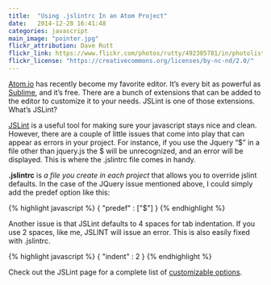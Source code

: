 ```yaml
---
title:  "Using .jslintrc In an Atom Project"
date:   2014-12-28 16:41:48
categories: javascript
main_image: "pointer.jpg"
flickr_attribution: Dave Rutt
flickr_link: https://www.flickr.com/photos/rutty/492385781/in/photolist-KvB92-ebvBCm-ebpZ7V-cVEQgq-7o9Qtk-ebpZ86-ebvBAU-ebvBCq-ebpZ8P-ebvBB3-ebpZ94-ebvBCd-5TWEfA-964xgo-9fNJoC-dj9zWT-5c6cXV-p81wB4-bnbSXw-iceN15-8M8pmQ-5tCY8a-79cuaD-aDgz5q-5oECWY-d14FaJ-jDHz3E-5g27x1-51Npnn-4xZPkC-cqQLp7-daft9m-87NNJY-4StYmp-x1Qbv-h1kMBZ-cqQLCS-4BLF5c-6ueaja-cqQLxW-pnFrHJ-BsZbA-bDNMNU-pheRK3-h6R8go-nc5DQ5-jpXHeV-Ckz6U-dFRxY3-79DZkN
flickr_license: "https://creativecommons.org/licenses/by-nc-nd/2.0/"
---
```



[Atom.io](https://atom.io/) has recently become my favorite editor. It’s every bit as powerful as [Sublime](http://www.sublimetext.com/), and it’s free. There are a bunch of extensions that can be added to the editor to customize it to your needs. JSLint is one of those extensions. What’s JSLint?

[JSLint](http://www.jslint.com/) is a useful tool for making sure your javascript stays nice and clean. However, there are a couple of little issues that come into play that can appear as errors in your project. For instance, if you use the Jquery “$” in a file other than jquery.js the $ will be unrecognized, and an error will be displayed. This is where the .jslintrc file comes in handy.

**.jslintrc** is *a file you create in each project* that allows you to override jslint defaults. In the case of the JQuery issue mentioned above, I could simply add the predef option like this:

{% highlight javascript %}
{
  "predef" : ["$"]
}
{% endhighlight %}

Another issue is that JSLint defaults to 4 spaces for tab indentation. If you use 2 spaces, like me, JSLINT will issue an error. This is also easily fixed with .jslintrc.

{% highlight javascript %}
{
  "indent" : 2
}
{% endhighlight %}

Check out the JSLint page for a complete list of [customizable options](http://www.jslint.com/lint.html#options).
